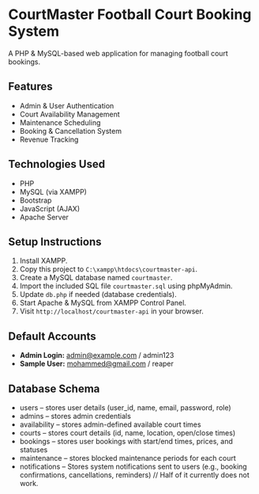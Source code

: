 # CourtMaster Football Court Booking System

A PHP & MySQL-based web application for managing football court bookings.  

## Features
- Admin & User Authentication
- Court Availability Management
- Maintenance Scheduling
- Booking & Cancellation System
- Revenue Tracking

## Technologies Used
- PHP
- MySQL (via XAMPP)
- Bootstrap
- JavaScript (AJAX)
- Apache Server

## Setup Instructions
1. Install XAMPP.
2. Copy this project to `C:\xampp\htdocs\courtmaster-api`.
3. Create a MySQL database named `courtmaster`.
4. Import the included SQL file `courtmaster.sql` using phpMyAdmin.
5. Update `db.php` if needed (database credentials).
6. Start Apache & MySQL from XAMPP Control Panel.
7. Visit `http://localhost/courtmaster-api` in your browser.

## Default Accounts
- **Admin Login:** admin@example.com / admin123  
- **Sample User:** mohammed@gmail.com / reaper

## Database Schema
- users – stores user details (user_id, name, email, password, role)
- admins – stores admin credentials
- availability – stores admin-defined available court times
- courts – stores court details (id, name, location, open/close times)
- bookings – stores user bookings with start/end times, prices, and statuses
- maintenance – stores blocked maintenance periods for each court
- notifications – Stores system notifications sent to users (e.g., booking confirmations, cancellations, reminders) // Half of it currently does not work.
